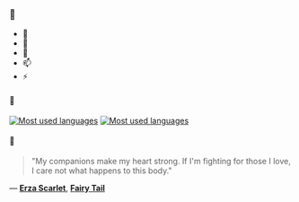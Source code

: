 ### 👋

- 🔭
- 🌱
- 💬
- 📫
- ⚡

#### 🧏

[![Most used languages](https://github-readme-stats-aynah.vercel.app/api/top-langs/?username=aynh&theme=solarized-dark&langs_count=6&layout=compact&hide_title=true)](https://github.com/anuraghazra/github-readme-stats#gh-dark-mode-only)
[![Most used languages](https://github-readme-stats-aynah.vercel.app/api/top-langs/?username=aynh&theme=solarized-light&langs_count=6&layout=compact&hide_title=true)](https://github.com/anuraghazra/github-readme-stats#gh-light-mode-only)

#### 💬

> "My companions make my heart strong. If I'm fighting for those I love, I care not what happens to this body."

&mdash; [**Erza Scarlet**](https://myanimelist.net/character.php?q=Erza%20Scarlet&cat=character), [**Fairy Tail**](https://myanimelist.net/search/all?q=Fairy%20Tail&cat=all)
